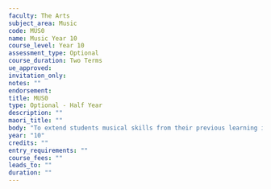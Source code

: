 ```yaml
---
faculty: The Arts
subject_area: Music
code: MUS0
name: Music Year 10
course_level: Year 10
assessment_type: Optional
course_duration: Two Terms
ue_approved: 
invitation_only: 
notes: ""
endorsement: 
title: MUS0
type: Optional - Half Year
description: ""
maori_title: ""
body: "To extend students musical skills from their previous learning in Year 9. Students who have not completed Year 9 Music course may apply under special circumstances."
year: "10"
credits: ""
entry_requirements: ""
course_fees: ""
leads_to: ""
duration: ""
---
```

